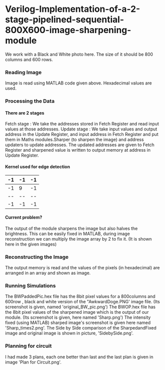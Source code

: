 # Verilog-Implementation-of-a-2-stage-pipelined-sequential-800X600-image-sharpening-module
We work with a Black and White photo here. The size of it should be 800 columns and 600 rows.

### Reading Image
Image is read using MATLAB code given above. Hexadecimal values are used.

### Processing the Data

#### There are 2 stages
Fetch stage : We take the addresses stored in Fetch Register and read input values at those addresses.
Update stage :  We take input values and output address in the Update Register, and input address in Fetch Register and put them in Maths modules.Sharper (to sharpen the image) and address updaters to update addresses. The updated addresses are given to Fetch Register and sharpened value is written to output memory at address in Update Register.
				
#### Kernel used for edge detection
|-1|-1|-1|
|--|--|--|
|-1|9|-1|
|--|--|--|
|-1|-1|-1|

#### Current problem?
The output of the module sharpens the image but also halves the brightness. This can be easily fixed in MATLAB, during image reconstruction we can multiply the image array by 2 to fix it. (It is shown here in the given images)

### Reconstructing the Image
The output memory is read and the values of the pixels (in hexadecimal) are arranged in an array and shown as image.

### Running Simulations
The BWPaddedPic.hex file has the 8bit pixel values for a 800columns and 600row , black and white version of the "AwkwardDoge.PNG' image file. (Its screenshot is given, named 'original_BW_pic.png') 
The BWOP.hex file has the 8bit pixel values of the sharpened image which is the output of our module. (Its screenshot is given, here named 'Sharp.png')
The intensity fixed (using MATLAB) sharped image's screenshot is given here named 'Sharp_times2.png'.
The Side by Side comparison of the SharpedandFixed image and original image is shown in picture, 'SidebySide.png'.

### Planning for circuit
I had made 3 plans, each one better than last and the last plan is given in image 'Plan for Circuit.png'.
